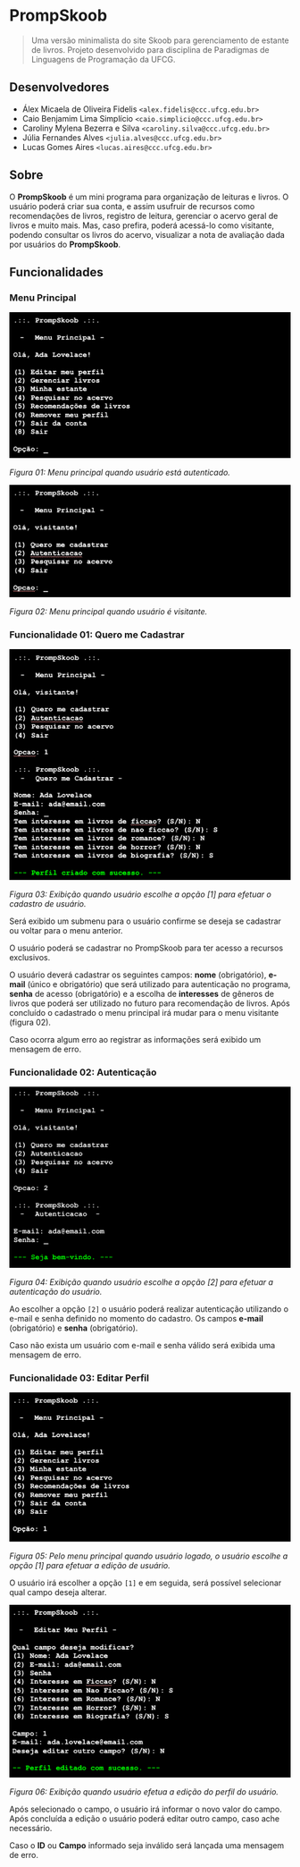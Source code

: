 # PrompSkoob
> Uma versão minimalista do site Skoob para gerenciamento de estante de livros. Projeto desenvolvido para disciplina de
Paradigmas de Linguagens de Programação da UFCG.

## Desenvolvedores

- Álex Micaela de Oliveira Fidelis `<alex.fidelis@ccc.ufcg.edu.br>`
- Caio Benjamim Lima Simplício `<caio.simplicio@ccc.ufcg.edu.br>`
- Caroliny Mylena Bezerra e Silva `<caroliny.silva@ccc.ufcg.edu.br>`
- Júlia Fernandes Alves `<julia.alves@ccc.ufcg.edu.br>`
- Lucas Gomes Aires `<lucas.aires@ccc.ufcg.edu.br>`

## Sobre

O **PrompSkoob** é um mini programa para organização de leituras e livros. O usuário poderá criar sua conta, e assim
usufruir de recursos como recomendações de livros, registro de leitura, gerenciar o acervo geral de livros e muito mais.
Mas, caso prefira, poderá acessá-lo como visitante, podendo consultar os livros do acervo, visualizar a nota de avaliação
dada por usuários do **PrompSkoob**.

## Funcionalidades

### Menu Principal

![Menu Principal Logado](./imperativo/docs/fig1.png)

*Figura 01: Menu principal quando usuário está autenticado.*

![Menu Principal Visitante](./imperativo/docs/fig2.png)

*Figura 02: Menu principal quando usuário é visitante.*

### Funcionalidade 01: Quero me Cadastrar

![Cadastro Usuário](./imperativo/docs/fig3.png)

*Figura 03:  Exibição  quando usuário escolhe a opção [1] para efetuar o cadastro de usuário.*

Será exibido um submenu para o usuário confirme se deseja se cadastrar ou voltar para o menu anterior.

O usuário poderá  se cadastrar no PrompSkoob para ter acesso a recursos exclusivos.

O usuário deverá cadastrar os seguintes campos: **nome** (obrigatório),  **e-mail** (único e obrigatório) que será utilizado para autenticação no programa, **senha** de acesso (obrigatório) e a escolha de **interesses** de gêneros de livros que poderá ser utilizado no futuro para recomendação de livros. Após concluído o cadastrado o menu principal irá mudar para o menu visitante (figura 02).

Caso ocorra algum erro ao registrar as informações será exibido um mensagem de erro.

### Funcionalidade 02: Autenticação

![Autenticação Usuário](./imperativo/docs/fig4.png)

*Figura 04: Exibição  quando usuário escolhe a opção [2] para efetuar a autenticação do usuário.*

Ao escolher a opção `[2]` o usuário poderá realizar autenticação utilizando o e-mail e senha definido no momento do 
cadastro. Os campos **e-mail** (obrigatório) e **senha** (obrigatório).

Caso não exista um usuário com e-mail e senha válido será exibida uma mensagem de erro.

### Funcionalidade 03: Editar Perfil

![Opção edição usuário](./imperativo/docs/fig5.png)

*Figura 05: Pelo menu principal quando usuário logado, o usuário escolhe a opção [1] para efetuar a edição de usuário.*

O usuário irá escolher a opção `[1]`  e em seguida, será possível selecionar qual campo deseja alterar. 

![Edição usuário](./imperativo/docs/fig6.png)

*Figura 06: Exibição  quando usuário efetua a edição do perfil do usuário.*

Após selecionado o campo, o usuário irá informar o novo valor do campo. Após concluída a edição o usuário poderá editar outro campo, caso ache necessário.

Caso o **ID** ou **Campo** informado seja inválido será lançada uma mensagem de erro.
